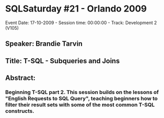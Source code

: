 # SQLSaturday #21 - Orlando 2009
Event Date: 17-10-2009 - Session time: 00:00:00 - Track: Development 2 (V105)
## Speaker: Brandie Tarvin
## Title: T-SQL - Subqueries and Joins
## Abstract:
### Beginning T-SQL part 2. This session builds on the lessons of "English Requests to SQL Query", teaching beginners how to filter their result sets with some of the most common T-SQL constructs. 

